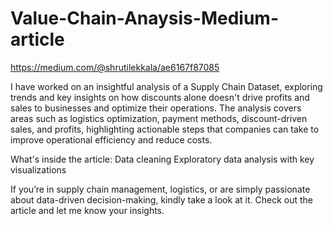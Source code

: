 # Value-Chain-Anaysis-Medium-article
https://medium.com/@shrutilekkala/ae6167f87085

I have worked on an insightful analysis of a Supply Chain Dataset, exploring trends and key insights on how discounts alone doesn't drive profits and sales to businesses and optimize their operations. The analysis covers areas such as logistics optimization, payment methods, discount-driven sales, and profits, highlighting actionable steps that companies can take to improve operational efficiency and reduce costs. 

What's inside the article:
Data cleaning
Exploratory data analysis with key visualizations

If you’re in supply chain management, logistics, or are simply passionate about data-driven decision-making, kindly take a look at it.
Check out the article and let me know your insights.
